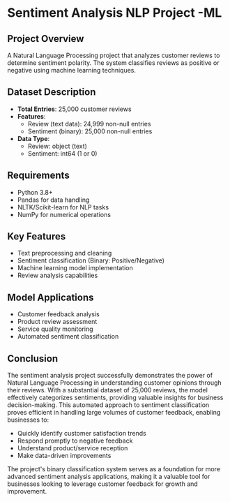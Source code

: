 # Sentiment Analysis NLP Project -ML

## Project Overview
A Natural Language Processing project that analyzes customer reviews to determine sentiment polarity. The system classifies reviews as positive or negative using machine learning techniques.

## Dataset Description
- **Total Entries**: 25,000 customer reviews
- **Features**: 
  - Review (text data): 24,999 non-null entries
  - Sentiment (binary): 25,000 non-null entries
- **Data Type**: 
  - Review: object (text)
  - Sentiment: int64 (1 or 0)

## Requirements
- Python 3.8+
- Pandas for data handling
- NLTK/Scikit-learn for NLP tasks
- NumPy for numerical operations

## Key Features
- Text preprocessing and cleaning
- Sentiment classification (Binary: Positive/Negative)
- Machine learning model implementation
- Review analysis capabilities

## Model Applications
- Customer feedback analysis
- Product review assessment
- Service quality monitoring
- Automated sentiment classification

## Conclusion
The sentiment analysis project successfully demonstrates the power of Natural Language Processing in understanding customer opinions through their reviews. With a substantial dataset of 25,000 reviews, the model effectively categorizes sentiments, providing valuable insights for business decision-making. This automated approach to sentiment classification proves efficient in handling large volumes of customer feedback, enabling businesses to:
- Quickly identify customer satisfaction trends
- Respond promptly to negative feedback
- Understand product/service reception
- Make data-driven improvements

The project's binary classification system serves as a foundation for more advanced sentiment analysis applications, making it a valuable tool for businesses looking to leverage customer feedback for growth and improvement.
